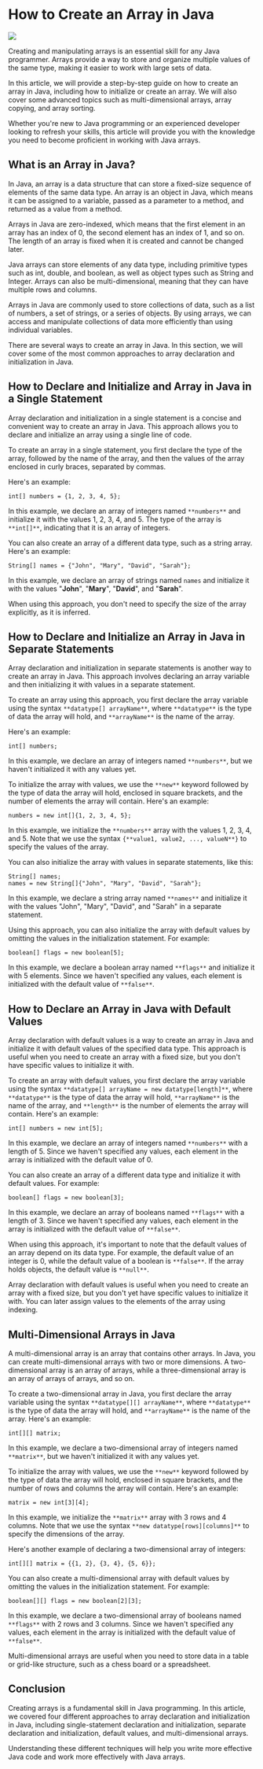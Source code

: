 # How to Create an Array in Java
 ![](_assets/array-declaration.png) 

Creating and manipulating arrays is an essential skill for any Java programmer. Arrays provide a way to store and organize multiple values of the same type, making it easier to work with large sets of data.

In this article, we will provide a step-by-step guide on how to create an array in Java, including how to initialize or create an array. We will also cover some advanced topics such as multi-dimensional arrays, array copying, and array sorting.

Whether you're new to Java programming or an experienced developer looking to refresh your skills, this article will provide you with the knowledge you need to become proficient in working with Java arrays.

What is an Array in Java?
-------------------------

In Java, an array is a data structure that can store a fixed-size sequence of elements of the same data type. An array is an object in Java, which means it can be assigned to a variable, passed as a parameter to a method, and returned as a value from a method.

Arrays in Java are zero-indexed, which means that the first element in an array has an index of 0, the second element has an index of 1, and so on. The length of an array is fixed when it is created and cannot be changed later.

Java arrays can store elements of any data type, including primitive types such as int, double, and boolean, as well as object types such as String and Integer. Arrays can also be multi-dimensional, meaning that they can have multiple rows and columns.

Arrays in Java are commonly used to store collections of data, such as a list of numbers, a set of strings, or a series of objects. By using arrays, we can access and manipulate collections of data more efficiently than using individual variables.

There are several ways to create an array in Java. In this section, we will cover some of the most common approaches to array declaration and initialization in Java.

How to Declare and Initialize and Array in Java in a Single Statement
---------------------------------------------------------------------

Array declaration and initialization in a single statement is a concise and convenient way to create an array in Java. This approach allows you to declare and initialize an array using a single line of code.

To create an array in a single statement, you first declare the type of the array, followed by the name of the array, and then the values of the array enclosed in curly braces, separated by commas.

Here's an example:

```
int[] numbers = {1, 2, 3, 4, 5}; 
```

In this example, we declare an array of integers named `**numbers**` and initialize it with the values 1, 2, 3, 4, and 5. The type of the array is `**int[]**`, indicating that it is an array of integers.

You can also create an array of a different data type, such as a string array. Here's an example:

```
String[] names = {"John", "Mary", "David", "Sarah"}; 
```

In this example, we declare an array of strings named `names` and initialize it with the values "**John**", "**Mary**", "**David**", and "**Sarah**".

When using this approach, you don't need to specify the size of the array explicitly, as it is inferred.

How to Declare and Initialize an Array in Java in Separate Statements
---------------------------------------------------------------------

Array declaration and initialization in separate statements is another way to create an array in Java. This approach involves declaring an array variable and then initializing it with values in a separate statement.

To create an array using this approach, you first declare the array variable using the syntax `**datatype[] arrayName**`, where `**datatype**` is the type of data the array will hold, and `**arrayName**` is the name of the array.

Here's an example:

```
int[] numbers; 
```

In this example, we declare an array of integers named `**numbers**`, but we haven't initialized it with any values yet.

To initialize the array with values, we use the `**new**` keyword followed by the type of data the array will hold, enclosed in square brackets, and the number of elements the array will contain. Here's an example:

```
numbers = new int[]{1, 2, 3, 4, 5}; 
```

In this example, we initialize the `**numbers**` array with the values 1, 2, 3, 4, and 5. Note that we use the syntax `{**value1, value2, ..., valueN**}` to specify the values of the array.

You can also initialize the array with values in separate statements, like this:

```
String[] names;
names = new String[]{"John", "Mary", "David", "Sarah"}; 
```

In this example, we declare a string array named `**names**` and initialize it with the values "John", "Mary", "David", and "Sarah" in a separate statement.

Using this approach, you can also initialize the array with default values by omitting the values in the initialization statement. For example:

```
boolean[] flags = new boolean[5]; 
```

In this example, we declare a boolean array named `**flags**` and initialize it with 5 elements. Since we haven't specified any values, each element is initialized with the default value of `**false**`.

How to Declare an Array in Java with Default Values
---------------------------------------------------

Array declaration with default values is a way to create an array in Java and initialize it with default values of the specified data type. This approach is useful when you need to create an array with a fixed size, but you don't have specific values to initialize it with.

To create an array with default values, you first declare the array variable using the syntax `**datatype[] arrayName = new datatype[length]**`, where `**datatype**` is the type of data the array will hold, `**arrayName**` is the name of the array, and `**length**` is the number of elements the array will contain. Here's an example:

```
int[] numbers = new int[5]; 
```

In this example, we declare an array of integers named `**numbers**` with a length of 5. Since we haven't specified any values, each element in the array is initialized with the default value of 0.

You can also create an array of a different data type and initialize it with default values. For example:

```
boolean[] flags = new boolean[3]; 
```

In this example, we declare an array of booleans named `**flags**` with a length of 3. Since we haven't specified any values, each element in the array is initialized with the default value of `**false**`.

When using this approach, it's important to note that the default values of an array depend on its data type. For example, the default value of an integer is 0, while the default value of a boolean is `**false**`. If the array holds objects, the default value is `**null**`.

Array declaration with default values is useful when you need to create an array with a fixed size, but you don't yet have specific values to initialize it with. You can later assign values to the elements of the array using indexing.

Multi-Dimensional Arrays in Java
--------------------------------

A multi-dimensional array is an array that contains other arrays. In Java, you can create multi-dimensional arrays with two or more dimensions. A two-dimensional array is an array of arrays, while a three-dimensional array is an array of arrays of arrays, and so on.

To create a two-dimensional array in Java, you first declare the array variable using the syntax `**datatype[][] arrayName**`, where `**datatype**` is the type of data the array will hold, and `**arrayName**` is the name of the array. Here's an example:

```
int[][] matrix; 
```

In this example, we declare a two-dimensional array of integers named `**matrix**`, but we haven't initialized it with any values yet.

To initialize the array with values, we use the `**new**` keyword followed by the type of data the array will hold, enclosed in square brackets, and the number of rows and columns the array will contain. Here's an example:

```
matrix = new int[3][4]; 
```

In this example, we initialize the `**matrix**` array with 3 rows and 4 columns. Note that we use the syntax `**new datatype[rows][columns]**` to specify the dimensions of the array.

Here's another example of declaring a two-dimensional array of integers:

```
int[][] matrix = {{1, 2}, {3, 4}, {5, 6}}; 
```

You can also create a multi-dimensional array with default values by omitting the values in the initialization statement. For example:

```
boolean[][] flags = new boolean[2][3]; 
```

In this example, we declare a two-dimensional array of booleans named `**flags**` with 2 rows and 3 columns. Since we haven't specified any values, each element in the array is initialized with the default value of `**false**`.

Multi-dimensional arrays are useful when you need to store data in a table or grid-like structure, such as a chess board or a spreadsheet.

Conclusion
----------

Creating arrays is a fundamental skill in Java programming. In this article, we covered four different approaches to array declaration and initialization in Java, including single-statement declaration and initialization, separate declaration and initialization, default values, and multi-dimensional arrays.

Understanding these different techniques will help you write more effective Java code and work more effectively with Java arrays.
